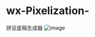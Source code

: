 # wx-Pixelization-
拼豆底稿生成器
![image](https://github.com/user-attachments/assets/88529912-b924-4ea6-bab6-9423f3ad18e5)




